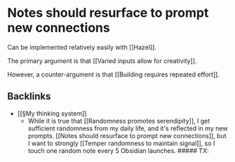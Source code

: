 # Notes should resurface to prompt new connections
Can be implemented relatively easily with [[Hazel]].

The primary argument is that [[Varied inputs allow for creativity]].

However, a counter-argument is that [[Building requires repeated effort]].

## Backlinks
* [[§My thinking system]]
	* While it is true that [[Randomness promotes serendipity]], I get sufficient randomness from my daily life, and it's reflected in my new prompts. [[Notes should resurface to prompt new connections]], but I want to strongly [[Temper randomness to maintain signal]], so I touch one random note every 5 Obsidian launches. ##### TX:

<!-- #Life -->

<!-- {BearID:86689E73-72C1-49DD-87CB-50CF3DF69C0E-15756-000013041E073704} -->
